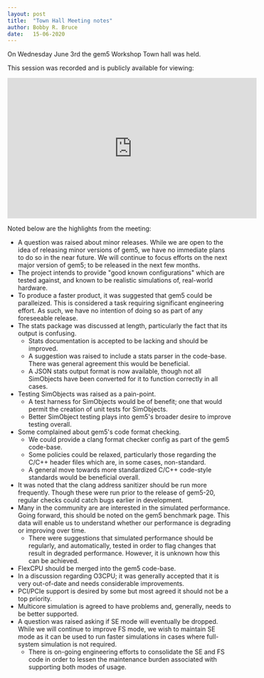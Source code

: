 ```yaml
---
layout: post
title:  "Town Hall Meeting notes"
author: Bobby R. Bruce
date:   15-06-2020
---
```


On Wednesday June 3rd the gem5 Workshop Town hall was held.

This session was recorded and is publicly available for viewing:

<iframe width="560" height="315"
src="https://www.youtube.com/embed/fvCXmMBblZY" frameborder="0"
allow="accelerometer; autoplay; encrypted-media; gyroscope; picture-in-picture"
allowfullscreen></iframe>

Noted below are the highlights from the meeting:

* A question was raised about minor releases. While we are open to the idea of
releasing minor versions of gem5, we have no immediate plans to do so in the
near future. We will continue to focus efforts on the next major version of
gem5; to be released in the next few months.
* The project intends to provide "good known configurations" which are
tested against, and known to be realistic simulations of, real-world hardware.
* To produce a faster product, it was suggested that gem5 could be
paralleized. This is considered a task requiring significant engineering
effort. As such, we have no intention of doing so as part of any foreseeable
release.
* The stats package was discussed at length, particularly the fact that its
output is confusing.
    * Stats documentation is accepted to be lacking and should be improved.
    * A suggestion was raised to include a stats parser in the code-base. There
was general agreement this would be beneficial.
    * A JSON stats output format is now available, though not all SimObjects
have been converted for it to function correctly in all cases.
* Testing SimObjects was raised as a pain-point.
    * A test harness for SimObjects would be of benefit; one that would
permit the creation of unit tests for SimObjects.
    * Better SimObject testing plays into gem5's broader desire to improve
testing overall.
* Some complained about gem5's code format checking.
    * We could provide a clang format checker config as part of the gem5
code-base.
    * Some policies could be relaxed, particularly those regarding the C/C++
header files which are, in some cases, non-standard.
    * A general move towards more standardized C/C++ code-style standards would
be beneficial overall.
* It was noted that the clang address sanitizer should be run more frequently.
Though these were run prior to the release of gem5-20, regular checks could
catch bugs earlier in development.
* Many in the community are are interested in the simulated performance. Going
forward, this should be noted on the gem5 benchmark page. This data will enable
us to understand whether our performance is degrading or improving over time.
    * There were suggestions that simulated performance should be regularly,
and automatically, tested in order to flag changes that result in degraded
performance. However, it is unknown how this can be achieved.
* FlexCPU should be merged into the gem5 code-base.
* In a discussion regarding O3CPU; it was generally accepted that it is very
out-of-date and needs considerable improvements.
* PCI/PCIe support is desired by some but most agreed it should not be a top
priority.
* Multicore simulation is agreed to have problems and, generally, needs to be
better supported.
* A question was raised asking if SE mode will eventually be dropped. While we
will continue to improve FS mode, we wish to maintain SE mode as it can be
used to run faster simulations in cases where full-system simulation is not
required.
    * There is on-going engineering efforts to consolidate the SE and FS code
in order to lessen the maintenance burden associated with supporting both modes
of usage.
